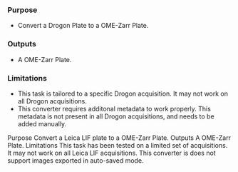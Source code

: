 ### Purpose
- Convert a Drogon Plate to a OME-Zarr Plate.

### Outputs
- A OME-Zarr Plate.

### Limitations
- This task is tailored to a specific Drogon acquisition. It may not work on all Drogon acquisitions.
- This converter requires additonal metadata to work properly. This metadata is not present in all Drogon acquisitions, and needs to be added manually.

Purpose
Convert a Leica LIF plate to a OME-Zarr Plate.
Outputs
A OME-Zarr Plate.
Limitations
This task has been tested on a limited set of acquisitions. It may not work on all Leica LIF acquisitions.
This converter is does not support images exported in auto-saved mode.